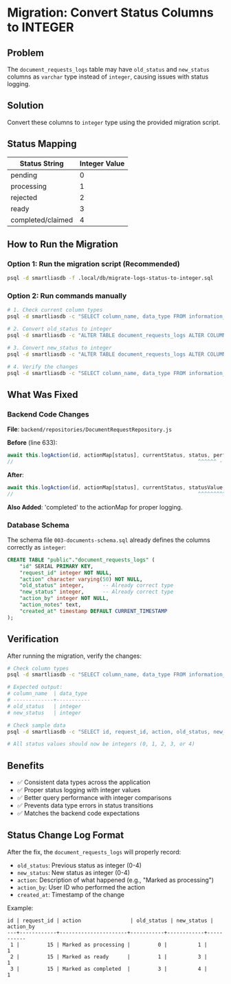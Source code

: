 # Migration: Convert Status Columns to INTEGER

## Problem
The `document_requests_logs` table may have `old_status` and `new_status` columns as `varchar` type instead of `integer`, causing issues with status logging.

## Solution
Convert these columns to `integer` type using the provided migration script.

## Status Mapping
| Status String | Integer Value |
|--------------|---------------|
| pending      | 0 |
| processing   | 1 |
| rejected     | 2 |
| ready        | 3 |
| completed/claimed | 4 |

## How to Run the Migration

### Option 1: Run the migration script (Recommended)
```bash
psql -d smartliasdb -f .local/db/migrate-logs-status-to-integer.sql
```

### Option 2: Run commands manually
```bash
# 1. Check current column types
psql -d smartliasdb -c "SELECT column_name, data_type FROM information_schema.columns WHERE table_name = 'document_requests_logs' AND column_name IN ('old_status', 'new_status');"

# 2. Convert old_status to integer
psql -d smartliasdb -c "ALTER TABLE document_requests_logs ALTER COLUMN old_status TYPE integer USING CASE WHEN old_status = 'pending' THEN 0 WHEN old_status = 'processing' THEN 1 WHEN old_status = 'rejected' THEN 2 WHEN old_status = 'ready' THEN 3 WHEN old_status = 'claimed' OR old_status = 'completed' THEN 4 WHEN old_status ~ '^\d+$' THEN old_status::integer ELSE NULL END;"

# 3. Convert new_status to integer
psql -d smartliasdb -c "ALTER TABLE document_requests_logs ALTER COLUMN new_status TYPE integer USING CASE WHEN new_status = 'pending' THEN 0 WHEN new_status = 'processing' THEN 1 WHEN new_status = 'rejected' THEN 2 WHEN new_status = 'ready' THEN 3 WHEN new_status = 'claimed' OR new_status = 'completed' THEN 4 WHEN new_status ~ '^\d+$' THEN new_status::integer ELSE NULL END;"

# 4. Verify the changes
psql -d smartliasdb -c "SELECT column_name, data_type FROM information_schema.columns WHERE table_name = 'document_requests_logs' AND column_name IN ('old_status', 'new_status');"
```

## What Was Fixed

### Backend Code Changes
**File**: `backend/repositories/DocumentRequestRepository.js`

**Before** (line 633):
```javascript
await this.logAction(id, actionMap[status], currentStatus, status, performedBy)
//                                                            ^^^^^^ - String value
```

**After**:
```javascript
await this.logAction(id, actionMap[status], currentStatus, statusValue, performedBy)
//                                                            ^^^^^^^^^^^ - Integer value
```

**Also Added**: 'completed' to the actionMap for proper logging.

### Database Schema
The schema file `003-documents-schema.sql` already defines the columns correctly as `integer`:
```sql
CREATE TABLE "public"."document_requests_logs" (
    "id" SERIAL PRIMARY KEY,
    "request_id" integer NOT NULL,
    "action" character varying(50) NOT NULL,
    "old_status" integer,      -- Already correct type
    "new_status" integer,      -- Already correct type
    "action_by" integer NOT NULL,
    "action_notes" text,
    "created_at" timestamp DEFAULT CURRENT_TIMESTAMP
);
```

## Verification

After running the migration, verify the changes:

```bash
# Check column types
psql -d smartliasdb -c "SELECT column_name, data_type FROM information_schema.columns WHERE table_name = 'document_requests_logs' AND column_name IN ('old_status', 'new_status');"

# Expected output:
# column_name  | data_type
# -------------+-----------
# old_status   | integer
# new_status   | integer

# Check sample data
psql -d smartliasdb -c "SELECT id, request_id, action, old_status, new_status FROM document_requests_logs ORDER BY created_at DESC LIMIT 5;"

# All status values should now be integers (0, 1, 2, 3, or 4)
```

## Benefits
- ✅ Consistent data types across the application
- ✅ Proper status logging with integer values
- ✅ Better query performance with integer comparisons
- ✅ Prevents data type errors in status transitions
- ✅ Matches the backend code expectations

## Status Change Log Format

After the fix, the `document_requests_logs` will properly record:
- `old_status`: Previous status as integer (0-4)
- `new_status`: New status as integer (0-4)
- `action`: Description of what happened (e.g., "Marked as processing")
- `action_by`: User ID who performed the action
- `created_at`: Timestamp of the change

Example:
```
id | request_id | action                | old_status | new_status | action_by
---+------------+----------------------+-----------+------------+-----------
 1 |         15 | Marked as processing |         0 |          1 |         1
 2 |         15 | Marked as ready      |         1 |          3 |         1
 3 |         15 | Marked as completed  |         3 |          4 |         1
```
